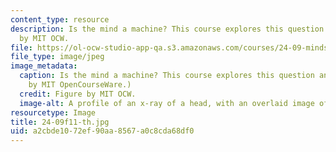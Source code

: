 ```yaml
---
content_type: resource
description: Is the mind a machine? This course explores this question and more. Figure
  by MIT OCW.
file: https://ol-ocw-studio-app-qa.s3.amazonaws.com/courses/24-09-minds-and-machines-fall-2011/a2cbde1072ef90aa8567a0c8cda68df0_24-09f11-th.jpg
file_type: image/jpeg
image_metadata:
  caption: Is the mind a machine? This course explores this question and more. (Image
    by MIT OpenCourseWare.)
  credit: Figure by MIT OCW.
  image-alt: A profile of an x-ray of a head, with an overlaid image of cogs.
resourcetype: Image
title: 24-09f11-th.jpg
uid: a2cbde10-72ef-90aa-8567-a0c8cda68df0
---
```

